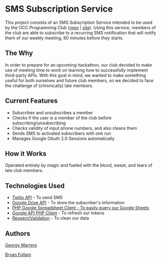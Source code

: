 <h1>SMS Subscription Service</h1>

This project consists of an SMS Subscription Service intended to be used by the OCC Programming Club (<a href="https://github.com/occprogramming">repo</a> | <a href="https://occprogramming.club">site</a>). Using this service, members of the club are able to subscribe to a recurring SMS notification that will notify them of our weekly meeting, 60 minutes before they starts.
  
<h2> The Why</h2>

In order to prepare for an upcoming hackathon, our club decided to make use of meeting time to work on learning how to successfully implement third-party APIs. With this goal in mind, we wanted to make something useful for both ourselves and future club members, so we decided to face the challenge of (chronically) late members.
  
<h2>Current Features</h2>

  <ul>
    <li>Subscribes and unsubscribes a member</li>
    <li>Checks if the user is a member of the club before subscribing/unsubscribing</li>
    <li>Checks validity of input phone numbers, and also cleans them</li>
    <li>Sends SMS to activated subscribers with one run</li>
    <li>Manages Google OAuth 2.0 Sessions automatically</li>
  </ul>
  
<h2>How it Works</h2>
  Operated entirely by magic and fueled with the blood, sweat, and tears of late club members.

<h2>Technologies Used</h2>
  <ul>
    <li><a href="https://www.twilio.com">Twilio API</a> - To send SMS</li>
    <li><a href="https://developers.google.com/drive/">Google Drive API</a> - To store the subscriber's information</li>
    <li><a href="https://github.com/asimlqt/php-google-spreadsheet-client">PHP Google Spreadsheet Client - To easily query our Google Sheets</a></li>
    <li><a href="https://github.com/google/google-api-php-client">Google API PHP Client</a> - To refresh our tokens</li>
    <li><a href="https://github.com/Respect/Validation">Respect/Validation</a> - To clean our data</li>
  </ul>
  
<h2>Authors</h2>

<a href="https://github.com/georgymh/">Georgy Marrero</a>

<a href="https://github.com/bfullam/">Bryan Fullam</a>
